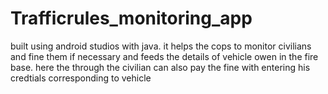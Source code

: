 # Trafficrules_monitoring_app
built using android studios with java. it helps the cops to monitor civilians and fine them if necessary and feeds the details of vehicle owen in the fire base. here the through the civilian can also pay the fine with entering his credtials corresponding to vehicle 
